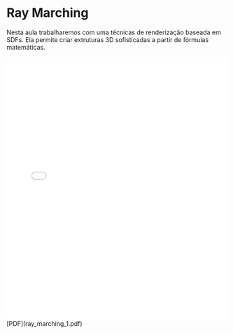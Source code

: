 # Ray Marching

Nesta aula trabalharemos com uma técnicas de renderização baseada em SDFs. Ela permite criar extruturas 3D sofisticadas a partir de fórmulas matemáticas.

<embed height="600" src="ray_marching_1.pdf" type="application/pdf" width="100%">
[PDF](ray_marching_1.pdf)
